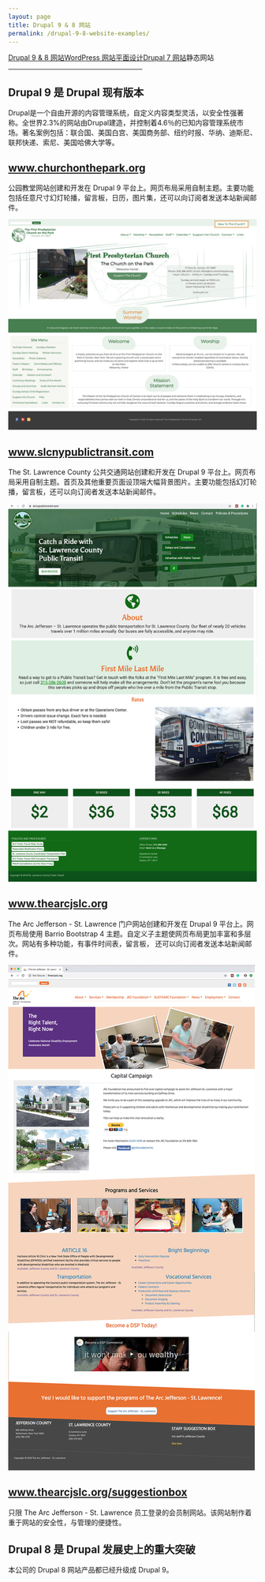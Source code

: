 ```yaml
---
layout: page
title: Drupal 9 & 8 网站
permalink: /drupal-9-8-website-examples/
---
```


<div class="submenuright">
   <p><a href="/drupal-9-8-website-examples/">Drupal 9 &amp; 8 网站</a><a href="/wordPress-website-examples/">WordPress 网站</a><a href="/graphic-design-examples/">平面设计</a><a href="/drupal-7-website-examples/">Drupal 7 网站</a><span>静态网站</span></p>
   <hr width="54%">
</div>

<div class="gridlayoutthird">
    <h2>Drupal 9 是 Drupal 现有版本 </h2>
</div>

Drupal是一个自由开源的内容管理系统，自定义内容类型灵活，以安全性强著称。全世界2.3%的网站由Drupal建造，并控制着4.6％的已知内容管理系统市场。著名案例包括：联合国、美国白宫、美国商务部、纽约时报、华纳、迪斯尼、联邦快递、索尼、美国哈佛大学等。

<div class="gridlayoutthird">
    <h2><a href="https://www.churchonthepark.org/cotp/web/" target="_blank">www.churchonthepark.org</a></h2>
</div>

公园教堂网站创建和开发在 Drupal 9 平台上。网页布局采用自制主题。主要功能包括任意尺寸幻灯轮播，留言板，日历，图片集，还可以向订阅者发送本站新闻邮件。

[![Site Home](/images/churchOnTheParkWebsite2.jpg "churchonthepark.org Home")](https://www.churchonthepark.org/cotp/web/)

<div class="gridlayoutthird">
    <h2><a href="http://www.slcnypublictransit.com" target="_blank">www.slcnypublictransit.com</a></h2>
</div>

The St. Lawrence County 公共交通网站创建和开发在 Drupal 9 平台上。网页布局采用自制主题。首页及其他重要页面设顶端大幅背景图片。主要功能包括幻灯轮播，留言板，还可以向订阅者发送本站新闻邮件。

[![Site Home](/images/publicTransitHome2.jpg "slcnypublictransit.com Home")](http://www.slcnypublictransit.com)

<div class="gridlayoutthird">
    <h2><a href="https://www.thearcjslc.org" target="_blank">www.thearcjslc.org</a></h2>
</div>

The Arc Jefferson - St. Lawrence 门户网站创建和开发在 Drupal 9 平台上。网页布局使用 Barrio Bootstrap 4 主题。自定义子主题使网页布局更加丰富和多层次。网站有多种功能，有事件时间表，留言板， 还可以向订阅者发送本站新闻邮件。 

[![Site Home](/images/thearcjslcHome1.jpg "thearcjslc.org Home")](https://www.thearcjslc.org)

<div class="gridlayoutthird">
    <h2><a href="https://www.thearcjslc.org/suggestionbox" target="_blank">www.thearcjslc.org/suggestionbox</a></h2>
</div>

只限 The Arc Jefferson - St. Lawrence 员工登录的会员制网站。该网站制作着重于网站的安全性，与管理的便捷性。

<div class="gridlayoutthird">
    <h2>Drupal 8 是 Drupal 发展史上的重大突破</h2>
    <p>本公司的 Drupal 8 网站产品都已经升级成 Drupal 9。</p>
</div>